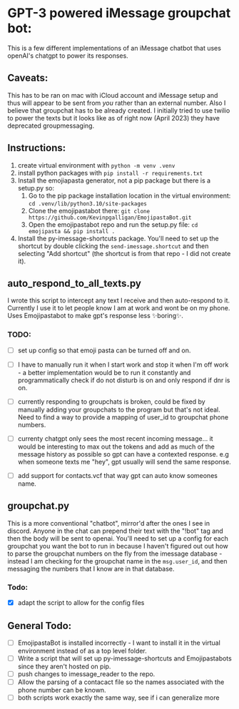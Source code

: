# GPT-3 powered iMessage groupchat bot:

This is a few different implementations of an iMessage chatbot that uses openAI's chatgpt to power its responses.

## Caveats:
This has to be ran on mac with iCloud account and iMessage setup and thus will appear to be sent from *you* rather than an external number. Also I believe that groupchat has to be already created. I initially tried to use twilio to power the texts but it looks like as of right now (April 2023) they have deprecated groupmessaging. 

## Instructions:
1. create virtual environment with `python -m venv .venv`
2. install python packages with `pip install -r requirements.txt`
3. Install the emojiapasta generator, not a pip package but there is a setup.py so:
    1. Go to the pip package installation location in the virtual environment: `cd .venv/lib/python3.10/site-packages`
    2. Clone the emojipastabot there: `git clone https://github.com/Kevinpgalligan/EmojipastaBot.git`
    3. Open the emojipastabot repo and run the setup.py file: `cd emojipasta && pip install .`
4. Install the py-imessage-shortcuts package. You'll need to set up the shortcut by double clicking the `send-imessage.shortcut` and then selecting "Add shortcut" (the shortcut is from that repo - I did not create it).

## auto_respond_to_all_texts.py
I wrote this script to intercept any text I receive and then auto-respond to it. Currently I use it to let people know I am at work and wont be on my phone. Uses Emojipastabot to make gpt's response less ✨boring✨.

### TODO:
- [ ] set up config so that emoji pasta can be turned off and on. 
- [ ] I have to manually run it when I start work and stop it when I'm off work - a better implementation would be to run it constantly and programmatically check if do not disturb is on and only respond if dnr is on. 
- [ ] currently responding to groupchats is broken, could be fixed by manually adding your groupchats to the program but that's not ideal. Need to find a way to provide a mapping of user_id to groupchat phone numbers. 
- [ ] currenty chatgpt only sees the most recent incoming message... it would be interesting to max out the tokens and add as much of the message history as possible so gpt can have a contexted response. e.g when someone texts me "hey", gpt usually will send the same response. 
- [ ] add support for contacts.vcf that way gpt can auto know someones name. 


## groupchat.py
This is a more conventional "chatbot", mirror'd after the ones I see in discord. Anyone in the chat can prepend their text with the "!bot" tag and then the body will be sent to openai. You'll need to set up a config for each groupchat you want the bot to run in because I haven't figured out out how to parse the groupchat numbers on the fly from the imessage database - instead I am checking for the groupchat name in the `msg.user_id`, and then messaging the numbers that I know are in that database.

### Todo:
- [x] adapt the script to allow for the config files


## General Todo:
- [ ] EmojipastaBot is installed incorrectly - I want to install it in the virtual environment instead of as a top level folder. 
- [ ] Write a script that will set up py-imessage-shortcuts and Emojipastabots since they aren't hosted on pip. 
- [ ] push changes to imessage_reader to the repo. 
- [ ] Allow the parsing of a contacact file so the names associated with the phone number can be known.
- [ ] both scripts work exactly the same way, see if i can generalize more
